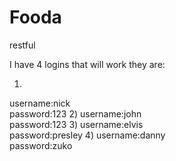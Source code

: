 Fooda
=====

restful 

I have 4 logins that will work they are:

1)
username:nick	
password:123
2)
username:john	
password:123
3)
username:elvis	
password:presley
4)
username:danny	
password:zuko
